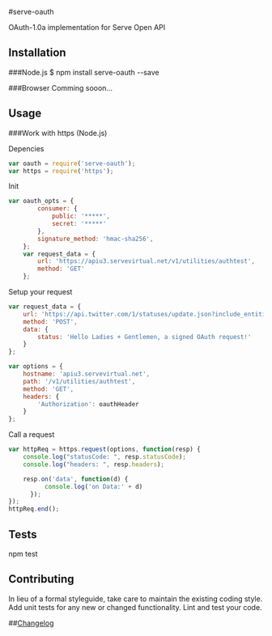 #serve-oauth

OAuth-1.0a implementation for Serve Open API

## Installation

###Node.js
    $ npm install serve-oauth --save

###Browser
    Comming sooon...

## Usage

###Work with https (Node.js)

Depencies
```js
var oauth = require('serve-oauth');
var https = require('https');
```

Init
```js
var oauth_opts = {
		consumer: {
			public: '*****',
			secret: '*****'
		},
		signature_method: 'hmac-sha256',
	};
	var request_data = {
		url: 'https://apiu3.servevirtual.net/v1/utilities/authtest',
		method: 'GET'
	};
```

Setup your request
```js
var request_data = {
	url: 'https://api.twitter.com/1/statuses/update.json?include_entities=true',
    method: 'POST',
    data: {
        status: 'Hello Ladies + Gentlemen, a signed OAuth request!'
    }
};

var options = {
	hostname: 'apiu3.servevirtual.net',
	path: '/v1/utilities/authtest',
	method: 'GET',
	headers: {
		'Authorization': oauthHeader
	}
};
```

Call a request

```js
var httpReq = https.request(options, function(resp) {
	console.log("statusCode: ", resp.statusCode);
  	console.log("headers: ", resp.headers);

  	resp.on('data', function(d) {
		  console.log('on Data:' + d)
	  });	
});
httpReq.end();
```

## Tests

  npm test

## Contributing

In lieu of a formal styleguide, take care to maintain the existing coding style.
Add unit tests for any new or changed functionality. Lint and test your code.

##[Changelog](https://github.com/nouval/oauth1.0a/releases)
